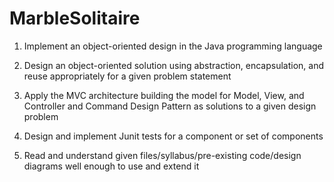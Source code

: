# MarbleSolitaire
1. Implement an object-oriented design in the Java programming language

2. Design an object-oriented solution using abstraction, encapsulation, and reuse appropriately for a given problem statement

3. Apply the MVC architecture building the model for Model, View, and Controller and Command Design Pattern as solutions to a given design problem

4. Design and implement Junit tests for a component or set of components

5. Read and understand given files/syllabus/pre-existing code/design diagrams well enough to use and extend it
